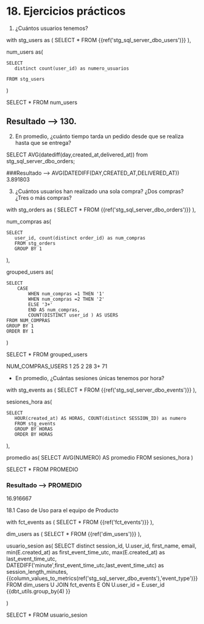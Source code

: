 # 18. Ejercicios prácticos

1. ¿Cuántos usuarios tenemos?

with stg_users as (
    SELECT * 
    FROM {{ref('stg_sql_server_dbo_users')}}
),


num_users as(
    
    SELECT
       distinct count(user_id) as numero_usuarios
    
    FROM stg_users

)

SELECT * FROM num_users

## Resultado --> 130.


2. En promedio, ¿cuánto tiempo tarda un pedido desde que se realiza hasta que se entrega?

SELECT  AVG(datediff(day,created_at,delivered_at)) from stg_sql_server_dbo_orders;

###Resultado --> AVG(DATEDIFF(DAY,CREATED_AT,DELIVERED_AT))
3.891803

3. ¿Cuántos usuarios han realizado una sola compra? ¿Dos compras? ¿Tres o más compras?

with stg_orders as (
    SELECT *
    FROM {{ref('stg_sql_server_dbo_orders')}}
),


num_compras as(
    
    SELECT
       user_id, count(distinct order_id) as num_compras
       FROM stg_orders
       GROUP BY 1

),

grouped_users as(

    SELECT
        CASE
            WHEN num_compras =1 THEN '1'
            WHEN num_compras =2 THEN '2'
            ELSE '3+'
            END AS num_compras,
            COUNT(DISTINCT user_id ) AS USERS
    FROM NUM_COMPRAS
    GROUP BY 1
    ORDER BY 1

        


)

SELECT * FROM grouped_users

NUM_COMPRAS_USERS
1       25
2       28
3+      71



- En promedio, ¿Cuántas sesiones únicas tenemos por hora?


with stg_events as (
    SELECT *
    FROM {{ref('stg_sql_server_dbo_events')}}
),


sesiones_hora as(
    
    SELECT
       HOUR(created_at) AS HORAS, COUNT(distinct SESSION_ID) as numero
       FROM stg_events
       GROUP BY HORAS
       ORDER BY HORAS

),

promedio as(
    SELECT AVG(NUMERO) AS promedio
    FROM sesiones_hora
)




SELECT * FROM PROMEDIO

### Resultado --> PROMEDIO
16.916667


18.1 Caso de Uso para el equipo de Producto


with fct_events as (
    SELECT *
    FROM {{ref('fct_events')}}
),

dim_users as (
    SELECT *
    FROM {{ref('dim_users')}}
),

usuario_sesion as(
    SELECT
       distinct session_id,
       U.user_id,
       first_name,
       email,
       min(E.created_at) as first_event_time_utc,
       max(E.created_at) as last_event_time_utc,
       DATEDIFF('minute',first_event_time_utc,last_event_time_utc) as session_length_minutes,
       {{column_values_to_metrics(ref('stg_sql_server_dbo_events'),'event_type')}}
       FROM dim_users U
       JOIN fct_events E 
       ON U.user_id = E.user_id
       {{dbt_utils.group_by(4) }}
       
)


SELECT * FROM usuario_sesion

